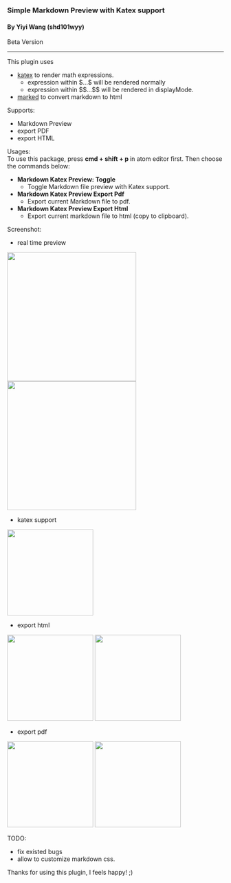 ### Simple Markdown Preview with Katex support
#### By Yiyi Wang (shd101wyy)
Beta Version

---
This plugin uses
- [katex](https://github.com/Khan/KaTeX) to render math expressions.
    - expression within $\$...\$$ will be rendered normally
    - expression within $\$\$...\$\$$ will be rendered in displayMode.
- [marked](https://github.com/chjj/marked) to convert markdown to html

Supports:
- Markdown Preview
- export PDF
- export HTML

Usages:  
To use this package, press <strong> cmd + shift + p </strong> in atom editor first. Then choose the commands below:
- <strong>Markdown Katex Preview: Toggle</strong>
    - Toggle Markdown file preview with Katex support.
- <strong>Markdown Katex Preview Export Pdf </strong>
    - Export current Markdown file to pdf.
- <strong>Markdown Katex Preview Export Html</strong>
    - Export current markdown file to html (copy to clipboard).

Screenshot:  
- real time preview  
<img src="https://raw.githubusercontent.com/shd101wyy/atom-markdown-katex/master/screenshot/0.png" height="300">  

<img src="https://raw.githubusercontent.com/shd101wyy/atom-markdown-katex/master/screenshot/1.png" height="300">  

- katex support  
<img src="https://raw.githubusercontent.com/shd101wyy/atom-markdown-katex/master/screenshot/2.png" height="200">  

- export html  
<img src="https://raw.githubusercontent.com/shd101wyy/atom-markdown-katex/master/screenshot/3.png" height="200">  

<img src="https://raw.githubusercontent.com/shd101wyy/atom-markdown-katex/master/screenshot/4.png" height="200">  

- export pdf  
<img src="https://raw.githubusercontent.com/shd101wyy/atom-markdown-katex/master/screenshot/5.png" height="200">  

<img src="https://raw.githubusercontent.com/shd101wyy/atom-markdown-katex/master/screenshot/6.png" height="200">  




TODO:
- fix existed bugs
- allow to customize markdown css.

Thanks for using this plugin, I feels happy! ;)
